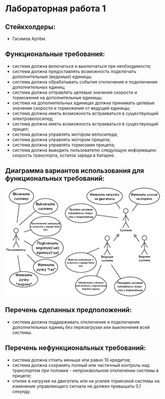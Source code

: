 # Лабораторная работа 1
## Стейкхолдеры:
- Гасимов Артём.
## Функциональные требования:
- система должна включаться и выключаться при необходимости;
- система должна предоставлять возможность подключать дополнительные (ведомые) единицы;
- система должна обрабатывать события отключения и подключения дополнительных единиц;
- система должна отправлять целевые значения скорости и торможения на дополнительные единицы;
- система на дополнительных единицах должна принимать целевые значения скорости и торможения от ведущей единицы;
- система должна иметь возможность встраиваться в существующий электровелосипед;
- система должна иметь возможность встраиваться в существующий прицеп;
- система должна управлять мотором велосипеда;
- система должна управлять мотором прицепа;
- система должна управлять тормозами прицепа;
- система должна выводить пользователю следующую информацию: скорость транспорта, остаток заряда в батарее.
## Диаграмма вариантов использования для функциональных требований:
![](./Диаграма%20вариантов%20использования.png)
## Перечень сделанных предположений:
- система должна поддерживать отключение и подключение дополнительных единиц без перезагрузки или выключения всей системы.

## Перечень нефункциональных требований:
- система должна стоить меньше или равно 10 кредитов;
- система должна сохранять полный или частичный контроль над транспортом при поломке - непроизвольном отключении системы в прицепе;
- отклик в нагрузке на двигатель или на усилие тормозной системы на изменение управляющего сигнала не должен превышать 0,1 секунду.


